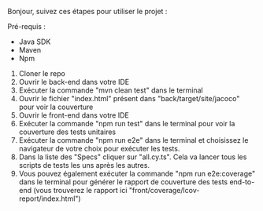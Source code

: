 Bonjour, suivez ces étapes pour utiliser le projet :

Pré-requis :
- Java SDK
- Maven
- Npm

1) Cloner le repo
2) Ouvrir le back-end dans votre IDE
3) Exécuter la commande "mvn clean test" dans le terminal
4) Ouvrir le fichier "index.html" présent dans "back/target/site/jacoco" pour voir la couverture
5) Ouvrir le front-end dans votre IDE
6) Exécuter la commande "npm run test" dans le terminal pour voir la couverture des tests unitaires
7) Exécuter la commande "npm run e2e" dans le terminal et choisissez le navigateur de votre choix pour exécuter les tests.
8) Dans la liste des "Specs" cliquer sur "all.cy.ts". Cela va lancer tous les scripts de tests les uns après les autres.
9) Vous pouvez également exécuter la commande "npm run e2e:coverage" dans le terminal pour générer le rapport de couverture des tests end-to-end (vous trouverez le rapport ici "front/coverage/lcov-report/index.html")
